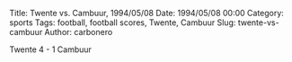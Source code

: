 Title: Twente vs. Cambuur, 1994/05/08
Date: 1994/05/08 00:00
Category: sports
Tags: football, football scores, Twente, Cambuur
Slug: twente-vs-cambuur
Author: carbonero


Twente 4 - 1 Cambuur
